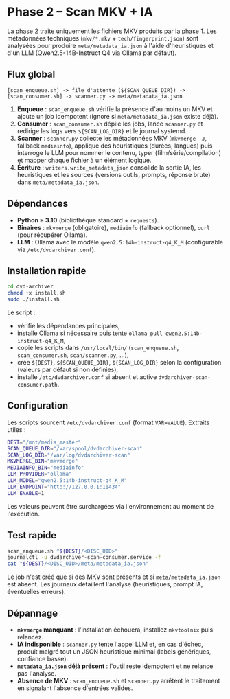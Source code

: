 # Phase 2 – Scan MKV + IA

La phase 2 traite uniquement les fichiers MKV produits par la phase 1. Les métadonnées techniques (`mkv/*.mkv` + `tech/fingerprint.json`) sont analysées pour produire `meta/metadata_ia.json` à l'aide d'heuristiques et d'un LLM (Qwen2.5-14B-Instruct Q4 via Ollama par défaut).

## Flux global

```text
[scan_enqueue.sh] -> file d'attente (${SCAN_QUEUE_DIR}) -> [scan_consumer.sh] -> scanner.py -> meta/metadata_ia.json
```

1. **Enqueue** : `scan_enqueue.sh` vérifie la présence d'au moins un MKV et ajoute un job idempotent (ignore si `meta/metadata_ia.json` existe déjà).
2. **Consumer** : `scan_consumer.sh` dépile les jobs, lance `scanner.py` et redirige les logs vers `${SCAN_LOG_DIR}` et le journal systemd.
3. **Scanner** : `scanner.py` collecte les métadonnées MKV (`mkvmerge -J`, fallback `mediainfo`), applique des heuristiques (durées, langues) puis interroge le LLM pour nommer le contenu, typer (film/série/compilation) et mapper chaque fichier à un élément logique.
4. **Écriture** : `writers.write_metadata_json` consolide la sortie IA, les heuristiques et les sources (versions outils, prompts, réponse brute) dans `meta/metadata_ia.json`.

## Dépendances

- **Python ≥ 3.10** (bibliothèque standard + `requests`).
- **Binaires** : `mkvmerge` (obligatoire), `mediainfo` (fallback optionnel), `curl` (pour récupérer Ollama).
- **LLM** : Ollama avec le modèle `qwen2.5:14b-instruct-q4_K_M` (configurable via `/etc/dvdarchiver.conf`).

## Installation rapide

```bash
cd dvd-archiver
chmod +x install.sh
sudo ./install.sh
```

Le script :

- vérifie les dépendances principales,
- installe Ollama si nécessaire puis tente `ollama pull qwen2.5:14b-instruct-q4_K_M`,
- copie les scripts dans `/usr/local/bin/` (`scan_enqueue.sh`, `scan_consumer.sh`, `scan/scanner.py`, ...),
- crée `${DEST}`, `${SCAN_QUEUE_DIR}`, `${SCAN_LOG_DIR}` selon la configuration (valeurs par défaut si non définies),
- installe `/etc/dvdarchiver.conf` si absent et active `dvdarchiver-scan-consumer.path`.

## Configuration

Les scripts sourcent `/etc/dvdarchiver.conf` (format `VAR=VALUE`). Extraits utiles :

```bash
DEST="/mnt/media_master"
SCAN_QUEUE_DIR="/var/spool/dvdarchiver-scan"
SCAN_LOG_DIR="/var/log/dvdarchiver-scan"
MKVMERGE_BIN="mkvmerge"
MEDIAINFO_BIN="mediainfo"
LLM_PROVIDER="ollama"
LLM_MODEL="qwen2.5:14b-instruct-q4_K_M"
LLM_ENDPOINT="http://127.0.0.1:11434"
LLM_ENABLE=1
```

Les valeurs peuvent être surchargées via l'environnement au moment de l'exécution.

## Test rapide

```bash
scan_enqueue.sh "${DEST}/<DISC_UID>"
journalctl -u dvdarchiver-scan-consumer.service -f
cat "${DEST}/<DISC_UID>/meta/metadata_ia.json"
```

Le job n'est créé que si des MKV sont présents et si `meta/metadata_ia.json` est absent. Les journaux détaillent l'analyse (heuristiques, prompt IA, éventuelles erreurs).

## Dépannage

- **`mkvmerge` manquant** : l'installation échouera, installez `mkvtoolnix` puis relancez.
- **IA indisponible** : `scanner.py` tente l'appel LLM et, en cas d'échec, produit malgré tout un JSON heuristique minimal (labels génériques, confiance basse).
- **`metadata_ia.json` déjà présent** : l'outil reste idempotent et ne relance pas l'analyse.
- **Absence de MKV** : `scan_enqueue.sh` et `scanner.py` arrêtent le traitement en signalant l'absence d'entrées valides.

